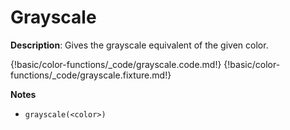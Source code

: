 # Grayscale

__Description__: Gives the grayscale equivalent of the given color.

{!basic/color-functions/_code/grayscale.code.md!}
{!basic/color-functions/_code/grayscale.fixture.md!}

__Notes__

+ `grayscale(<color>)`

<div class="cf"></div>
<div class="end"></div>

